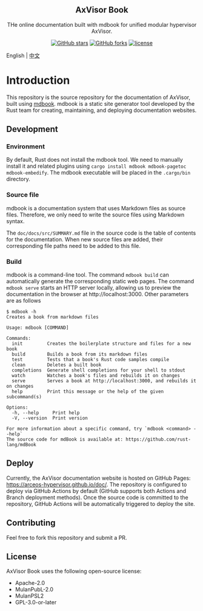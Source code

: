 <!-- <div align="center">

<img src="https://arceos-hypervisor.github.io/doc/assets/logo.svg" alt="axvisor-logo" width="64">

</div> -->

<h2 align="center">AxVisor Book</h1>

<p align="center">THe online documentation built with mdbook for unified modular hypervisor AxVisor.</p>

<div align="center">

[![GitHub stars](https://img.shields.io/github/stars/arceos-hypervisor/axvisor?logo=github)](https://github.com/arceos-hypervisor/axvisor/stargazers)
[![GitHub forks](https://img.shields.io/github/forks/arceos-hypervisor/axvisor?logo=github)](https://github.com/arceos-hypervisor/axvisor/network)
[![license](https://img.shields.io/github/license/arceos-hypervisor/axvisor)](https://github.com/arceos-hypervisor/axvisor/blob/master/LICENSE)

</div>

English | [中文](README_CN.md)

# Introduction

This repository is the source repository for the documentation of AxVisor, built using [mdbook](https://rust-lang.github.io/mdBook/). mdbook is a static site generator tool developed by the Rust team for creating, maintaining, and deploying documentation websites.

## Development

### Environment

By default, Rust does not install the mdbook tool. We need to manually install it and related plugins using `cargo install mdbook mdbook-pagetoc mdbook-embedify`. The mdbook executable will be placed in the `.cargo/bin` directory.

### Source file

mdbook is a documentation system that uses Markdown files as source files. Therefore, we only need to write the source files using Markdown syntax.

The `doc/docs/src/SUMMARY.md` file in the source code is the table of contents for the documentation. When new source files are added, their corresponding file paths need to be added to this file.

### Build

mdbook is a command-line tool. The command `mdbook build` can automatically generate the corresponding static web pages. The command `mdbook serve` starts an HTTP server locally, allowing us to preview the documentation in the browser at http://localhost:3000. Other parameters are as follows

```
$ mdbook -h
Creates a book from markdown files

Usage: mdbook [COMMAND]

Commands:
  init         Creates the boilerplate structure and files for a new book
  build        Builds a book from its markdown files
  test         Tests that a book's Rust code samples compile
  clean        Deletes a built book
  completions  Generate shell completions for your shell to stdout
  watch        Watches a book's files and rebuilds it on changes
  serve        Serves a book at http://localhost:3000, and rebuilds it on changes
  help         Print this message or the help of the given subcommand(s)

Options:
  -h, --help     Print help
  -V, --version  Print version

For more information about a specific command, try `mdbook <command> --help`
The source code for mdBook is available at: https://github.com/rust-lang/mdBook
```

## Deploy

Currently, the AxVisor documentation website is hosted on GitHub Pages: https://arceos-hypervisor.github.io/doc/. The repository is configured to deploy via GitHub Actions by default (GitHub supports both Actions and Branch deployment methods). Once the source code is committed to the repository, GitHub Actions will be automatically triggered to deploy the site.

## Contributing

Feel free to fork this repository and submit a PR.

## License

AxVisor Book uses the following open-source license:

 * Apache-2.0
 * MulanPubL-2.0
 * MulanPSL2
 * GPL-3.0-or-later
